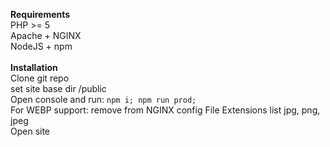 <b>Requirements</b><br>
PHP >= 5<br>
Apache + NGINX<br>
NodeJS + npm<br><br>
<b>Installation</b><br>
Clone git repo<br>
set site base dir /public<br>
Open console and run:
<code>npm i; npm run prod;</code><br>
For WEBP support: remove from NGINX config File Extensions list jpg, png, jpeg<br>
Open site